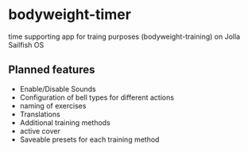 # bodyweight-timer

time supporting app for traing purposes (bodyweight-training) on Jolla Sailfish OS

## Planned features
* Enable/Disable Sounds
* Configuration of bell types for different actions
* naming of exercises
* Translations
* Additional training methods
* active cover
* Saveable presets for each training method
